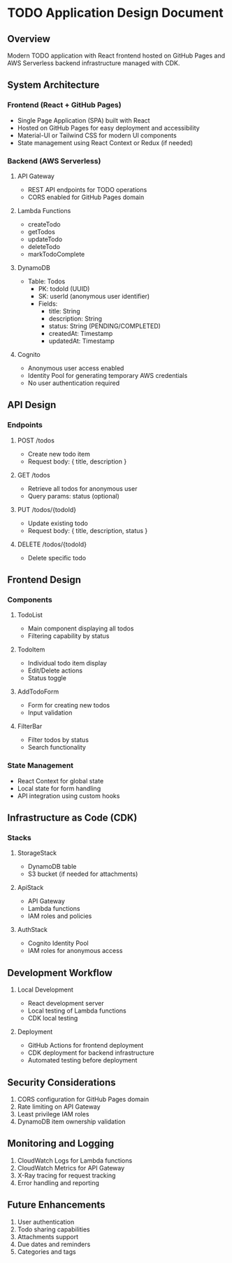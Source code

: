 # TODO Application Design Document

## Overview
Modern TODO application with React frontend hosted on GitHub Pages and AWS Serverless backend infrastructure managed with CDK.

## System Architecture

### Frontend (React + GitHub Pages)
- Single Page Application (SPA) built with React
- Hosted on GitHub Pages for easy deployment and accessibility
- Material-UI or Tailwind CSS for modern UI components
- State management using React Context or Redux (if needed)

### Backend (AWS Serverless)
1. API Gateway
   - REST API endpoints for TODO operations
   - CORS enabled for GitHub Pages domain

2. Lambda Functions
   - createTodo
   - getTodos
   - updateTodo
   - deleteTodo
   - markTodoComplete

3. DynamoDB
   - Table: Todos
     - PK: todoId (UUID)
     - SK: userId (anonymous user identifier)
     - Fields:
       - title: String
       - description: String
       - status: String (PENDING/COMPLETED)
       - createdAt: Timestamp
       - updatedAt: Timestamp

4. Cognito
   - Anonymous user access enabled
   - Identity Pool for generating temporary AWS credentials
   - No user authentication required

## API Design

### Endpoints

1. POST /todos
   - Create new todo item
   - Request body: { title, description }

2. GET /todos
   - Retrieve all todos for anonymous user
   - Query params: status (optional)

3. PUT /todos/{todoId}
   - Update existing todo
   - Request body: { title, description, status }

4. DELETE /todos/{todoId}
   - Delete specific todo

## Frontend Design

### Components
1. TodoList
   - Main component displaying all todos
   - Filtering capability by status

2. TodoItem
   - Individual todo item display
   - Edit/Delete actions
   - Status toggle

3. AddTodoForm
   - Form for creating new todos
   - Input validation

4. FilterBar
   - Filter todos by status
   - Search functionality

### State Management
- React Context for global state
- Local state for form handling
- API integration using custom hooks

## Infrastructure as Code (CDK)

### Stacks
1. StorageStack
   - DynamoDB table
   - S3 bucket (if needed for attachments)

2. ApiStack
   - API Gateway
   - Lambda functions
   - IAM roles and policies

3. AuthStack
   - Cognito Identity Pool
   - IAM roles for anonymous access

## Development Workflow
1. Local Development
   - React development server
   - Local testing of Lambda functions
   - CDK local testing

2. Deployment
   - GitHub Actions for frontend deployment
   - CDK deployment for backend infrastructure
   - Automated testing before deployment

## Security Considerations
1. CORS configuration for GitHub Pages domain
2. Rate limiting on API Gateway
3. Least privilege IAM roles
4. DynamoDB item ownership validation

## Monitoring and Logging
1. CloudWatch Logs for Lambda functions
2. CloudWatch Metrics for API Gateway
3. X-Ray tracing for request tracking
4. Error handling and reporting

## Future Enhancements
1. User authentication
2. Todo sharing capabilities
3. Attachments support
4. Due dates and reminders
5. Categories and tags
